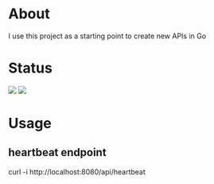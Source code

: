 # About
I use this project as a starting point to create new APIs in Go

# Status

<img src="https://travis-ci.com/apiglue/api-template-go.svg?branch=master" />
<img src="https://goreportcard.com/badge/github.com/apiglue/api-template-go" />

# Usage

## heartbeat endpoint
curl -i http://localhost:8080/api/heartbeat


